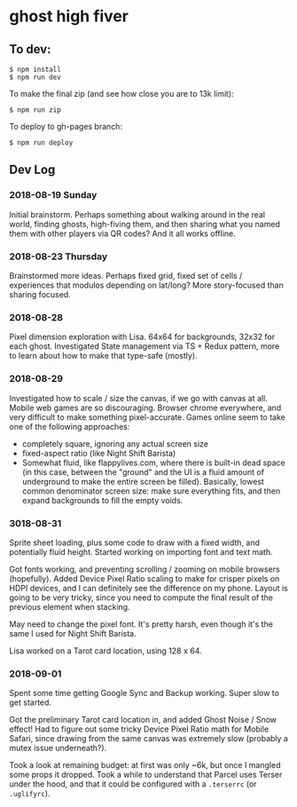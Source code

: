ghost high fiver
================


To dev:
-------

```
$ npm install
$ npm run dev
```

To make the final zip (and see how close you are to 13k limit):

```
$ npm run zip
```

To deploy to gh-pages branch:

```
$ npm run deploy
```


Dev Log
-------

### 2018-08-19 Sunday

Initial brainstorm. Perhaps something about walking around in the real world, finding ghosts, high-fiving them, and then sharing what you named them with other players via QR codes? And it all works offline.

### 2018-08-23 Thursday

Brainstormed more ideas. Perhaps fixed grid, fixed set of cells / experiences that modulos depending on lat/long? More story-focused than sharing focused.

### 2018-08-28

Pixel dimension exploration with Lisa. 64x64 for backgrounds, 32x32 for each ghost. Investigated State management via TS + Redux pattern, more to learn about how to make that type-safe (mostly).

### 2018-08-29

Investigated how to scale / size the canvas, if we go with canvas at all. Mobile web games are so discouraging. Browser chrome everywhere, and very difficult to make something pixel-accurate. Games online seem to take one of the following approaches:

- completely square, ignoring any actual screen size
- fixed-aspect ratio (like Night Shift Barista)
- Somewhat fluid, like flappylives.com, where there is built-in dead space (in this case, between the "ground" and the UI is a fluid amount of underground to make the entire screen be filled). Basically, lowest common denominator screen size: make sure everything fits, and then expand backgrounds to fill the empty voids.

### 3018-08-31

Sprite sheet loading, plus some code to draw with a fixed width, and potentially fluid height. Started working on importing font and text math.

Got fonts working, and preventing scrolling / zooming on mobile browsers (hopefully). Added Device Pixel Ratio scaling to make for crisper pixels on HDPI devices, and I can definitely see the difference on my phone. Layout is going to be very tricky, since you need to compute the final result of the previous element when stacking.

May need to change the pixel font. It's pretty harsh, even though it's the same I used for Night Shift Barista.

Lisa worked on a Tarot card location, using 128 x 64.

### 2018-09-01

Spent some time getting Google Sync and Backup working. Super slow to get started.

Got the preliminary Tarot card location in, and added Ghost Noise / Snow effect! Had to figure out some tricky Device Pixel Ratio math for Mobile Safari, since drawing from the same canvas was extremely slow (probably a mutex issue underneath?).

Took a look at remaining budget: at first was only ~6k, but once I mangled some props it dropped. Took a while to understand that Parcel uses Terser under the hood, and that it could be configured with a `.terserrc` (or `.uglifyrc`).